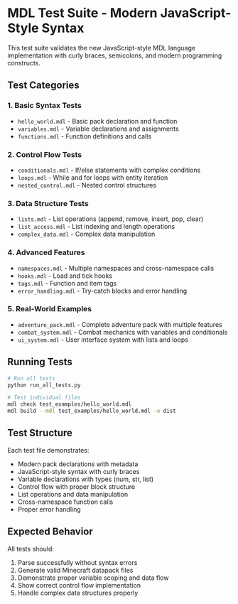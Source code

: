 # MDL Test Suite - Modern JavaScript-Style Syntax

This test suite validates the new JavaScript-style MDL language implementation with curly braces, semicolons, and modern programming constructs.

## Test Categories

### 1. Basic Syntax Tests
- `hello_world.mdl` - Basic pack declaration and function
- `variables.mdl` - Variable declarations and assignments
- `functions.mdl` - Function definitions and calls

### 2. Control Flow Tests
- `conditionals.mdl` - If/else statements with complex conditions
- `loops.mdl` - While and for loops with entity iteration
- `nested_control.mdl` - Nested control structures

### 3. Data Structure Tests
- `lists.mdl` - List operations (append, remove, insert, pop, clear)
- `list_access.mdl` - List indexing and length operations
- `complex_data.mdl` - Complex data manipulation

### 4. Advanced Features
- `namespaces.mdl` - Multiple namespaces and cross-namespace calls
- `hooks.mdl` - Load and tick hooks
- `tags.mdl` - Function and item tags
- `error_handling.mdl` - Try-catch blocks and error handling

### 5. Real-World Examples
- `adventure_pack.mdl` - Complete adventure pack with multiple features
- `combat_system.mdl` - Combat mechanics with variables and conditionals
- `ui_system.mdl` - User interface system with lists and loops

## Running Tests

```bash
# Run all tests
python run_all_tests.py

# Test individual files
mdl check test_examples/hello_world.mdl
mdl build --mdl test_examples/hello_world.mdl -o dist
```

## Test Structure

Each test file demonstrates:
- Modern pack declarations with metadata
- JavaScript-style syntax with curly braces
- Variable declarations with types (num, str, list)
- Control flow with proper block structure
- List operations and data manipulation
- Cross-namespace function calls
- Proper error handling

## Expected Behavior

All tests should:
1. Parse successfully without syntax errors
2. Generate valid Minecraft datapack files
3. Demonstrate proper variable scoping and data flow
4. Show correct control flow implementation
5. Handle complex data structures properly
